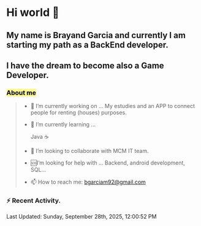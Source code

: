 # Hi world 👋

  

## My name is Brayand Garcia and currently I am starting my path as a BackEnd developer.  

## I have the dream to become also a Game Developer. 

  
### <font color="#000000"><span style="background:#fff88f">About me</span></font>
> 
> - 🔭 I’m currently working on ... My estudies and an APP to connect people for renting (houses) purposes.
> 
> - 🌱 I’m currently learning ... 
> 
>	Java ☕
> 
> - 👯 I’m looking to collaborate with MCM IT team.
> 
>  - 🆘I’m looking for help with ... Backend, android development, SQL...
>    
> - 📫 How to reach me: bgarciam92@gmail.com
> 
> 

### :zap: Recent Activity.

<!--RECENT_ACTIVITY:start-->
<!--RECENT_ACTIVITY:end-->

<!--RECENT_ACTIVITY:last_update-->
Last Updated: Sunday, September 28th, 2025, 12:00:52 PM
<!--RECENT_ACTIVITY:last_update_end-->
